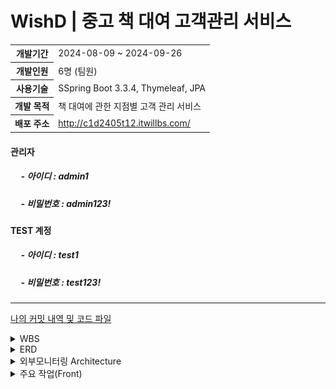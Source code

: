<h1>WishD | 중고 책 대여 고객관리 서비스</h1>
<table>
  <tr>
    <th>개발기간</th>
    <td>2024-08-09 ~ 2024-09-26</td>
  </tr>
  <tr>
    <th>개발인원</th>
    <td>6명 (팀원)</td>
  </tr>
  <tr>
    <th>사용기술</th>
    <td>SSpring Boot 3.3.4, Thymeleaf, JPA</td>
  </tr>
  <tr>
    <th>개발 목적</th>
    <td>책 대여에 관한 지점별 고객 관리 서비스</td>
  </tr>
  <tr>
    <th>배포 주소</th>
    <td><a href="http://c1d2405t3.itwillbs.com/WishD/">http://c1d2405t12.itwillbs.com/</a></td>
  </tr>
</table>
<h4>관리자</h4>
<h5>&nbsp;&nbsp;&nbsp;&nbsp; - 아이디 : admin1 </h5>
<h5>&nbsp;&nbsp;&nbsp;&nbsp; - 비밀번호  : admin123! </h5>

<h4>TEST 계정</h4>
<h5>&nbsp;&nbsp;&nbsp;&nbsp; - 아이디 : test1 </h5>
<h5>&nbsp;&nbsp;&nbsp;&nbsp; - 비밀번호  : test123! </h5>

<hr>


[나의 커밋 내역 및 코드 파일](https://github.com/geonokwon/Team1_BookJukBookJuk/commits/dev_kgo)

<details>
  <summary>WBS</summary>
  
  <!-- WBS Images -->
  ![WBS](/images/BookJuk(WBS).png)
  
</details>

<details>
  <summary>ERD</summary>
  
  <!-- WBS Images -->
  ![WBS](/images/BookJuk(ERD).png)
  [ERD Cloud - web 주소](https://www.erdcloud.com/d/f3NxHWtQCdWs9s87p)
  
</details>

<details>
  <summary>외부모니터링 Architecture</summary>
  
  <!-- WBS Images -->
  ![Architecture](/images/BookJuk(Architecture).png)
  
</details>

<details>
  <summary>주요 작업(Front)</summary>
  
  <!-- Front Images -->
  ![Front - 주요 작업](/images/BookJuk(Front)-1.png)
  ![Front - 주요 작업](/images/BookJuk(Front)-2.png)
  ![Front - 주요 작업](/images/BookJuk(Front)-3.png)
  ![Front - 주요 작업](/images/BookJuk(Front)-4.png)
  
</details>

